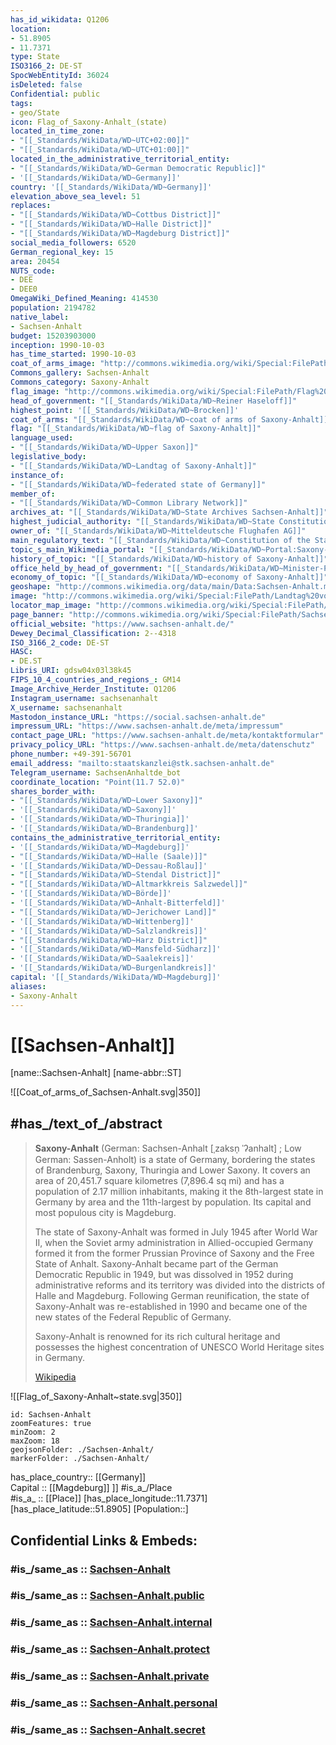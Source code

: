 ```yaml
---
has_id_wikidata: Q1206
location:
- 51.8905
- 11.7371
type: State
ISO3166_2: DE-ST
SpocWebEntityId: 36024
isDeleted: false
Confidential: public
tags:
- geo/State
icon: Flag_of_Saxony-Anhalt_(state)
located_in_time_zone:
- "[[_Standards/WikiData/WD~UTC+02:00]]"
- "[[_Standards/WikiData/WD~UTC+01:00]]"
located_in_the_administrative_territorial_entity:
- "[[_Standards/WikiData/WD~German Democratic Republic]]"
- '[[_Standards/WikiData/WD~Germany]]'
country: '[[_Standards/WikiData/WD~Germany]]'
elevation_above_sea_level: 51
replaces:
- "[[_Standards/WikiData/WD~Cottbus District]]"
- "[[_Standards/WikiData/WD~Halle District]]"
- "[[_Standards/WikiData/WD~Magdeburg District]]"
social_media_followers: 6520
German_regional_key: 15
area: 20454
NUTS_code:
- DEE
- DEE0
OmegaWiki_Defined_Meaning: 414530
population: 2194782
native_label:
- Sachsen-Anhalt
budget: 15203903000
inception: 1990-10-03
has_time_started: 1990-10-03
coat_of_arms_image: "http://commons.wikimedia.org/wiki/Special:FilePath/Wappen%20Sachsen-Anhalt.svg"
Commons_gallery: Sachsen-Anhalt
Commons_category: Saxony-Anhalt
flag_image: "http://commons.wikimedia.org/wiki/Special:FilePath/Flag%20of%20Saxony-Anhalt%20%28state%29.svg"
head_of_government: "[[_Standards/WikiData/WD~Reiner Haseloff]]"
highest_point: '[[_Standards/WikiData/WD~Brocken]]'
coat_of_arms: "[[_Standards/WikiData/WD~coat of arms of Saxony-Anhalt]]"
flag: "[[_Standards/WikiData/WD~flag of Saxony-Anhalt]]"
language_used:
- "[[_Standards/WikiData/WD~Upper Saxon]]"
legislative_body:
- "[[_Standards/WikiData/WD~Landtag of Saxony-Anhalt]]"
instance_of:
- "[[_Standards/WikiData/WD~federated state of Germany]]"
member_of:
- "[[_Standards/WikiData/WD~Common Library Network]]"
archives_at: "[[_Standards/WikiData/WD~State Archives Sachsen-Anhalt]]"
highest_judicial_authority: "[[_Standards/WikiData/WD~State Constitutional Court of Saxony-Anhalt]]"
owner_of: "[[_Standards/WikiData/WD~Mitteldeutsche Flughafen AG]]"
main_regulatory_text: "[[_Standards/WikiData/WD~Constitution of the State of Saxony-Anhalt]]"
topic_s_main_Wikimedia_portal: "[[_Standards/WikiData/WD~Portal:Saxony-Anhalt]]"
history_of_topic: "[[_Standards/WikiData/WD~history of Saxony-Anhalt]]"
office_held_by_head_of_government: "[[_Standards/WikiData/WD~Minister-President of Saxony-Anhalt]]"
economy_of_topic: "[[_Standards/WikiData/WD~economy of Saxony-Anhalt]]"
geoshape: "http://commons.wikimedia.org/data/main/Data:Sachsen-Anhalt.map"
image: "http://commons.wikimedia.org/wiki/Special:FilePath/Landtag%20von%20Sachsen-Anhalt%20in%20Magdeburg.jpg"
locator_map_image: "http://commons.wikimedia.org/wiki/Special:FilePath/Locator%20map%20Saxony-Anhalt%20in%20Germany.svg"
page_banner: "http://commons.wikimedia.org/wiki/Special:FilePath/Sachsen-Anhalt%20Wikivoyage%20banner.jpg"
official_website: "https://www.sachsen-anhalt.de/"
Dewey_Decimal_Classification: 2--4318
ISO_3166_2_code: DE-ST
HASC:
- DE.ST
Libris_URI: gdsw04x03l38k45
FIPS_10_4_countries_and_regions_: GM14
Image_Archive_Herder_Institute: Q1206
Instagram_username: sachsenanhalt
X_username: sachsenanhalt
Mastodon_instance_URL: "https://social.sachsen-anhalt.de"
impressum_URL: "https://www.sachsen-anhalt.de/meta/impressum"
contact_page_URL: "https://www.sachsen-anhalt.de/meta/kontaktformular"
privacy_policy_URL: "https://www.sachsen-anhalt.de/meta/datenschutz"
phone_number: +49-391-56701
email_address: "mailto:staatskanzlei@stk.sachsen-anhalt.de"
Telegram_username: SachsenAnhaltde_bot
coordinate_location: "Point(11.7 52.0)"
shares_border_with:
- "[[_Standards/WikiData/WD~Lower Saxony]]"
- '[[_Standards/WikiData/WD~Saxony]]'
- '[[_Standards/WikiData/WD~Thuringia]]'
- '[[_Standards/WikiData/WD~Brandenburg]]'
contains_the_administrative_territorial_entity:
- '[[_Standards/WikiData/WD~Magdeburg]]'
- "[[_Standards/WikiData/WD~Halle (Saale)]]"
- '[[_Standards/WikiData/WD~Dessau-Roßlau]]'
- "[[_Standards/WikiData/WD~Stendal District]]"
- "[[_Standards/WikiData/WD~Altmarkkreis Salzwedel]]"
- '[[_Standards/WikiData/WD~Börde]]'
- '[[_Standards/WikiData/WD~Anhalt-Bitterfeld]]'
- "[[_Standards/WikiData/WD~Jerichower Land]]"
- '[[_Standards/WikiData/WD~Wittenberg]]'
- '[[_Standards/WikiData/WD~Salzlandkreis]]'
- "[[_Standards/WikiData/WD~Harz District]]"
- '[[_Standards/WikiData/WD~Mansfeld-Südharz]]'
- '[[_Standards/WikiData/WD~Saalekreis]]'
- '[[_Standards/WikiData/WD~Burgenlandkreis]]'
capital: '[[_Standards/WikiData/WD~Magdeburg]]'
aliases:
- Saxony-Anhalt
---
```


# [[Sachsen-Anhalt]] 

[name::Sachsen-Anhalt] 
[name-abbr::ST] 

![[Coat_of_arms_of_Sachsen-Anhalt.svg|350]]  

## #has_/text_of_/abstract 

> **Saxony-Anhalt** (German: Sachsen-Anhalt [ˌzaksn̩ ˈʔanhalt] ; Low German: Sassen-Anholt) 
> is a state of Germany, bordering the states of Brandenburg, Saxony, Thuringia and Lower Saxony. 
> It covers an area of 20,451.7 square kilometres (7,896.4 sq mi)
> and has a population of 2.17 million inhabitants, 
> making it the 8th-largest state in Germany by area and the 11th-largest by population. 
> Its capital and most populous city is Magdeburg.
>
> The state of Saxony-Anhalt was formed in July 1945 after World War II, 
> when the Soviet army administration in Allied-occupied Germany 
> formed it from the former Prussian Province of Saxony and the Free State of Anhalt. 
> Saxony-Anhalt became part of the German Democratic Republic in 1949, 
> but was dissolved in 1952 during administrative reforms 
> and its territory was divided into the districts of Halle and Magdeburg. 
> Following German reunification, the state of Saxony-Anhalt was re-established in 1990 
> and became one of the new states of the Federal Republic of Germany.
>
> Saxony-Anhalt is renowned for its rich cultural heritage 
> and possesses the highest concentration of UNESCO World Heritage sites in Germany.
>
> [Wikipedia](https://en.wikipedia.org/wiki/Saxony-Anhalt)

![[Flag_of_Saxony-Anhalt~state.svg|350]]  

```leaflet
id: Sachsen-Anhalt
zoomFeatures: true 
minZoom: 2 
maxZoom: 18
geojsonFolder: ./Sachsen-Anhalt/
markerFolder: ./Sachsen-Anhalt/
```

has_place_country:: [[Germany]]  
Capital :: [[Magdeburg]] ]] 
#is_a_/Place  
#is_a_ :: [[Place]] 
[has_place_longitude::11.7371] 
[has_place_latitude::51.8905] 
[Population::] 


## Confidential Links & Embeds: 

### #is_/same_as :: [Sachsen-Anhalt](/_Standards/Earth/Continent/Europe/Europe~Central/Germany/Germany~East/Sachsen-Anhalt.md) 

### #is_/same_as :: [Sachsen-Anhalt.public](/_public/Earth/Continent/Europe/Europe~Central/Germany/Germany~East/Sachsen-Anhalt.public.md) 

### #is_/same_as :: [Sachsen-Anhalt.internal](/_internal/Earth/Continent/Europe/Europe~Central/Germany/Germany~East/Sachsen-Anhalt.internal.md) 

### #is_/same_as :: [Sachsen-Anhalt.protect](/_protect/Earth/Continent/Europe/Europe~Central/Germany/Germany~East/Sachsen-Anhalt.protect.md) 

### #is_/same_as :: [Sachsen-Anhalt.private](/_private/Earth/Continent/Europe/Europe~Central/Germany/Germany~East/Sachsen-Anhalt.private.md) 

### #is_/same_as :: [Sachsen-Anhalt.personal](/_personal/Earth/Continent/Europe/Europe~Central/Germany/Germany~East/Sachsen-Anhalt.personal.md) 

### #is_/same_as :: [Sachsen-Anhalt.secret](/_secret/Earth/Continent/Europe/Europe~Central/Germany/Germany~East/Sachsen-Anhalt.secret.md)

